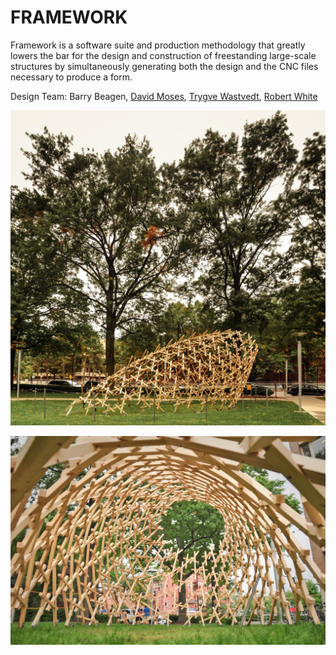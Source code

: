 # FRAMEWORK
Framework is a software suite and production methodology that greatly lowers the bar for the design and construction of freestanding large-scale structures by simultaneously generating both the design and the CNC files necessary to produce a form.

Design Team: Barry Beagen, [David Moses](https://architecture.mit.edu/user/1628/projects), [Trygve Wastvedt](http://trygvewastvedt.com), [Robert White](http://rowhite.com)

![alt tag](https://github.com/twastvedt/FRAMEWORK/blob/master/images/framework.jpg)

![alt tag](https://github.com/twastvedt/FRAMEWORK/blob/master/images/framework-2.jpg)
